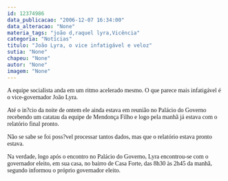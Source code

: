 ```yaml
---
id: 12374986
data_publicacao: "2006-12-07 16:34:00"
data_alteracao: "None"
materia_tags: "joão d,raquel lyra,Vicência"
categoria: "Notícias"
titulo: "João Lyra, o vice infatigável e veloz"
sutia: "None"
chapeu: "None"
autor: "None"
imagem: "None"
---
```

<p><P><FONT face=Verdana>A equipe socialista anda em um ritmo acelerado mesmo. O que parece mais infatigável é o vice-governador João Lyra. </FONT></P></p>
<p><P><FONT face=Verdana>Até o in?cio da noite de ontem ele ainda estava em reunião no Palácio do Governo recebendo um catatau da equipe de Mendonça Filho e logo pela manhã já estava com o relatório final pronto. </FONT></P></p>
<p><P><FONT face=Verdana>Não se sabe se foi poss?vel processar tantos dados, mas que o relatório estava pronto estava.</FONT></P></p>
<p><P><FONT face=Verdana>Na verdade, logo após o encontro no Palácio do Governo, Lyra encontrou-se com o governador eleito, em sua casa, no bairro de Casa Forte, das 8h30&nbsp;às 2h45 da manhã, segundo informou o próprio governador eleito.</FONT></P> </p>
